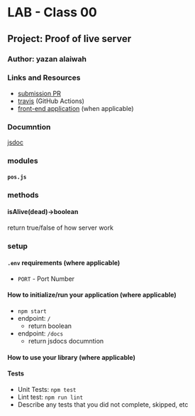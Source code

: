 # LAB - Class 00

## Project: Proof of live server

### Author: yazan alaiwah

### Links and Resources

- [submission PR](https://github.com/YazanAlaiwah-401-advanced-javascript/lab00/pull/1)
- [travis](https://travis-ci.com/github/YazanAlaiwah-401-advanced-javascript/lab00) (GitHub Actions)
- [front-end application](https://yazanalaiwah-00.herokuapp.com/) (when applicable)

### Documntion

[jsdoc](https://yazanalaiwah-00.herokuapp.com/docs)

### modules
#### `pos.js`

### methods 
#### isAlive(dead)->boolean
return true/false of how server work

### setup
#### `.env` requirements (where applicable)


- `PORT` - Port Number


#### How to initialize/run your application (where applicable)

-  `npm start`
- endpoint: `/`
  - return boolean
- endpoint: `/docs`
  - return jsdocs documntion

#### How to use your library (where applicable)

#### Tests

- Unit Tests: `npm test`
- Lint test: `npm run lint`
- Describe any tests that you did not complete, skipped, etc

<!-- #### UML

Link to an image of the UML for your application and response to events -->
